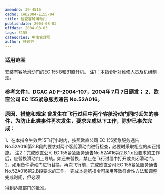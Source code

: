 ```yaml
---
amendno: 39-4516
cadno: CAD2004-E155-04
title: 检查客舱滑动门
publishdate: 2004-08-03
effdate: 2004-08-03
tags: E155
categories: 中南管理局
author: 钟颖芬
---
```


### 适用范围 
安装有客舱滑动门的EC 155 B和B1直升机。     注1：本指令针对维修人员及机组制定。

### 参考文件1、DGAC AD F-2004-107，2004年 7月 7日颁发； 2、欧直公司 EC 155紧急服务通告 No.52A016。

### 原因、措施和规定 曾发生在飞行过程中两个客舱滑动门同时丢失的事件，为防止此类事件再次发生，要求完成以下工作，除非已事先完成：
   1、在本指令生效后15飞行小时内，按照欧直公司 EC 155紧急服务通告No.52A016第2.B段的要求对两个客舱滑动门进行检查，必要时采取相应的纠正措施。 
注2：完成欧直公司 EC 155紧急服务通告No.52A016第2.B.1.d段要求的工作后，应替换滑动门上导轨。如还未替换，禁止在飞行过程中打开或关闭滑动门。 
    2、如用备件滑动门进行替换，再次飞行前，完成欧直公司 EC 155紧急服务通告No.52A016第2.B段要求的工作。 完成本适航指令可采用等效符合性方法和调整完成时间，但必须
  
得到适航部门的批准。 
